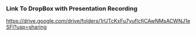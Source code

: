 ### Link To DropBox with Presentation Recording
https://drive.google.com/drive/folders/1rUTcKxFu7yuflcfjCAwNMsACWNJ1eSFI?usp=sharing

